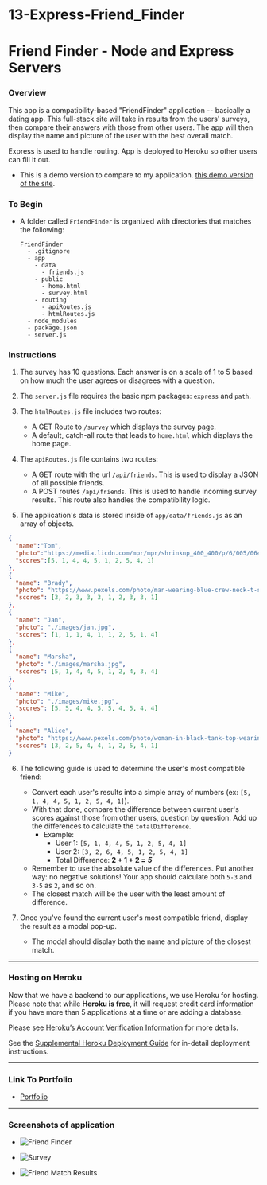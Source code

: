 # 13-Express-Friend_Finder

# Friend Finder - Node and Express Servers

### Overview

This app is a compatibility-based "FriendFinder" application -- basically a dating app. This full-stack site will take in results from the users' surveys, then compare their answers with those from other users. The app will then display the name and picture of the user with the best overall match.

Express is used to handle routing. App is deployed to Heroku so other users can fill it out.

* This is a demo version to compare to my application. [this demo version of the site](https://friend-finder-fsf.herokuapp.com/). 

### To Begin
* A folder called `FriendFinder` is organized with directories that matches the following:

  ```
  FriendFinder
    - .gitignore
    - app
      - data
        - friends.js
      - public
        - home.html
        - survey.html
      - routing
        - apiRoutes.js
        - htmlRoutes.js
    - node_modules
    - package.json
    - server.js
  ```

### Instructions

1. The survey has 10 questions. Each answer is on a scale of 1 to 5 based on how much the user agrees or disagrees with a question.

2. The `server.js` file requires the basic npm packages: `express` and `path`.

3. The `htmlRoutes.js` file includes two routes:

   * A GET Route to `/survey` which displays the survey page.
   * A default, catch-all route that leads to `home.html` which displays the home page.

4. The `apiRoutes.js` file contains two routes:

   * A GET route with the url `/api/friends`. This is used to display a JSON of all possible friends.
   * A POST routes `/api/friends`. This is used to handle incoming survey results. This route also handles the compatibility logic.

5. The application's data is stored inside of `app/data/friends.js` as an array of objects.

```json
{
  "name":"Tom",
  "photo":"https://media.licdn.com/mpr/mpr/shrinknp_400_400/p/6/005/064/1bd/3435aa3.jpg",
  "scores":[5, 1, 4, 4, 5, 1, 2, 5, 4, 1]
},
{
  "name": "Brady",
  "photo": "https://www.pexels.com/photo/man-wearing-blue-crew-neck-t-shirt-2379005/",
  "scores": [3, 2, 3, 3, 3, 1, 2, 3, 3, 1]  
},
{  
  "name": "Jan",
  "photo": "./images/jan.jpg",
  "scores": [1, 1, 1, 4, 1, 1, 2, 5, 1, 4]
},
{
  "name": "Marsha",
  "photo": "./images/marsha.jpg",
  "scores": [5, 1, 4, 4, 5, 1, 2, 4, 3, 4]
},
{
  "name": "Mike",
  "photo": "./images/mike.jpg",
  "scores": [5, 5, 4, 4, 5, 5, 4, 5, 4, 4]
},
{
  "name": "Alice",
  "photo": "https://www.pexels.com/photo/woman-in-black-tank-top-wearing-eyeglasses-2100063/",
  "scores": [3, 2, 5, 4, 4, 1, 2, 5, 4, 1]
}
```

6. The following guide is used to determine the user's most compatible friend:

   * Convert each user's results into a simple array of numbers (ex: `[5, 1, 4, 4, 5, 1, 2, 5, 4, 1]`).
   * With that done, compare the difference between current user's scores against those from other users, question by question. Add up the differences to calculate the `totalDifference`.
     * Example:
       * User 1: `[5, 1, 4, 4, 5, 1, 2, 5, 4, 1]`
       * User 2: `[3, 2, 6, 4, 5, 1, 2, 5, 4, 1]`
       * Total Difference: **2 + 1 + 2 =** **_5_**
   * Remember to use the absolute value of the differences. Put another way: no negative solutions! Your app should calculate both `5-3` and `3-5` as `2`, and so on.
   * The closest match will be the user with the least amount of difference.

7. Once you've found the current user's most compatible friend, display the result as a modal pop-up.
   * The modal should display both the name and picture of the closest match.

- - -

### Hosting on Heroku

Now that we have a backend to our applications, we use Heroku for hosting. Please note that while **Heroku is free**, it will request credit card information if you have more than 5 applications at a time or are adding a database.

Please see [Heroku’s Account Verification Information](https://devcenter.heroku.com/articles/account-verification) for more details.

See the [Supplemental Heroku Deployment Guide](../../03-Supplemental/HerokuGuide.md) for in-detail deployment instructions.

- - -

### Link To Portfolio

* [Portfolio](https://melaniebott2691.github.io/09-portfolio-update/)

- - -

### Screenshots of application

* ![Friend Finder](/app/data/images/friend-finder.jpg)

* ![Survey](/app/data/images/bert-survey.jpg)

* ![Friend Match Results](/app/data/images/bert-results.jpg)


